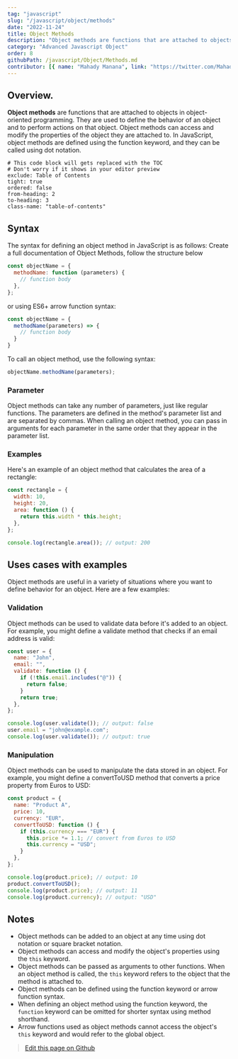 ```yaml
---
tag: "javascript"
slug: "/javascript/object/methods"
date: "2022-11-24"
title: Object Methods
description: "Object methods are functions that are attached to objects in object-oriented programming."
category: "Advanced Javascript Object"
order: 8
githubPath: /javascript/Object/Methods.md
contributor: [{ name: "Mahady Manana", link: "https://twitter.com/MahadyManana" }]
---
```


## Overview.

**Object methods** are functions that are attached to objects in object-oriented programming. They are used to define the behavior of an object and to perform actions on that object. Object methods can access and modify the properties of the object they are attached to. In JavaScript, object methods are defined using the function keyword, and they can be called using dot notation.



```toc
# This code block will gets replaced with the TOC
# Don't worry if it shows in your editor preview
exclude: Table of Contents
tight: true
ordered: false
from-heading: 2
to-heading: 3
class-name: "table-of-contents"
```


## Syntax

The syntax for defining an object method in JavaScript is as follows:
Create a full documentation of Object Methods, follow the structure below

```javascript
const objectName = {
  methodName: function (parameters) {
    // function body
  },
};
```

or using ES6+ arrow function syntax:

```javascript
const objectName = {
  methodName(parameters) => {
    // function body
  }
}
```

To call an object method, use the following syntax:

```javascript
objectName.methodName(parameters);
```

### Parameter

Object methods can take any number of parameters, just like regular functions. The parameters are defined in the method's parameter list and are separated by commas. When calling an object method, you can pass in arguments for each parameter in the same order that they appear in the parameter list.

### Examples

Here's an example of an object method that calculates the area of a rectangle:

```javascript
const rectangle = {
  width: 10,
  height: 20,
  area: function () {
    return this.width * this.height;
  },
};

console.log(rectangle.area()); // output: 200
```

## Uses cases with examples

Object methods are useful in a variety of situations where you want to define behavior for an object. Here are a few examples:

### Validation

Object methods can be used to validate data before it's added to an object. For example, you might define a validate method that checks if an email address is valid:

```javascript
const user = {
  name: "John",
  email: "",
  validate: function () {
    if (!this.email.includes("@")) {
      return false;
    }
    return true;
  },
};

console.log(user.validate()); // output: false
user.email = "john@example.com";
console.log(user.validate()); // output: true
```

### Manipulation

Object methods can be used to manipulate the data stored in an object. For example, you might define a convertToUSD method that converts a price property from Euros to USD:

```javascript
const product = {
  name: "Product A",
  price: 10,
  currency: "EUR",
  convertToUSD: function () {
    if (this.currency === "EUR") {
      this.price *= 1.1; // convert from Euros to USD
      this.currency = "USD";
    }
  },
};

console.log(product.price); // output: 10
product.convertToUSD();
console.log(product.price); // output: 11
console.log(product.currency); // output: "USD"
```

## Notes

- Object methods can be added to an object at any time using dot notation or square bracket notation.
- Object methods can access and modify the object's properties using the `this` keyword.
- Object methods can be passed as arguments to other functions.
  When an object method is called, the `this` keyword refers to the object that the method is attached to.
- Object methods can be defined using the function keyword or arrow function syntax.
- When defining an object method using the function keyword, the `function` keyword can be omitted for shorter syntax using method shorthand.
- Arrow functions used as object methods cannot access the object's `this` keyword and would refer to the global object.

> <a href="https://github.com/mahady-manana/betatuto-docs/tree/main/docs/javascript/Object/Methods.md}" target="_blank">Edit this page on Github</a>
